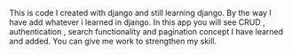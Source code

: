 This is code I created with django and still learning django. By the way I have add whatever i learned in django. In this app you will see CRUD , authentication , search functionality and pagination concept I have learned and added. You can give me work to strengthen my skill.
